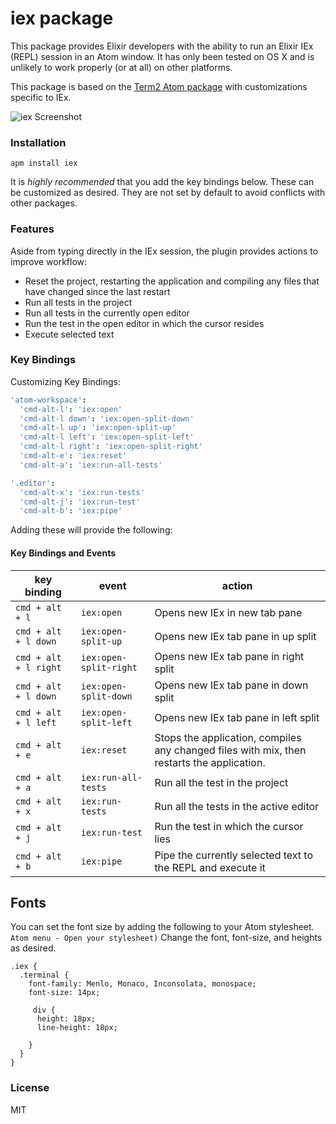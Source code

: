 # iex package

This package provides Elixir developers with the ability to run an Elixir IEx
(REPL) session in an Atom window. It has only been tested on OS X and is
unlikely to work properly (or at all) on other platforms.

This package is based on the [Term2 Atom package](https://atom.io/packages/term2) with customizations specific to IEx.

![iex Screenshot](https://raw.githubusercontent.com/indiejames/atom-iex/master/ScreenShot.gif)


### Installation

```
apm install iex
```

It is _highly recommended_ that you add the key bindings below. These can be
customized as desired. They are not set by default to avoid conflicts with
other packages.

### Features

Aside from typing directly in the IEx session, the plugin provides actions
to improve workflow:

* Reset the project, restarting the application and compiling any files that
have changed since the last restart
* Run all tests in the project
* Run all tests in the currently open editor
* Run the test in the open editor in which the cursor resides
* Execute selected text

### Key Bindings

Customizing Key Bindings:

```cson
'atom-workspace':
  'cmd-alt-l': 'iex:open'
  'cmd-alt-l down': 'iex:open-split-down'
  'cmd-alt-l up': 'iex:open-split-up'
  'cmd-alt-l left': 'iex:open-split-left'
  'cmd-alt-l right': 'iex:open-split-right'
  'cmd-alt-e': 'iex:reset'
  'cmd-alt-a': 'iex:run-all-tests'

'.editor':
  'cmd-alt-x': 'iex:run-tests'
  'cmd-alt-j': 'iex:run-test'
  'cmd-alt-b': 'iex:pipe'
```

Adding these will provide the following:

#### Key Bindings and Events

| key binding | event | action |
| ----------- | ----- | ------ |
| `cmd + alt + l` | `iex:open` | Opens new IEx in new tab pane |
| `cmd + alt + l down` | `iex:open-split-up` | Opens new IEx tab pane in up split |
| `cmd + alt + l right` | `iex:open-split-right` | Opens new IEx tab pane in right split |
| `cmd + alt + l down` | `iex:open-split-down` | Opens new IEx tab pane in down split |
| `cmd + alt + l left` | `iex:open-split-left` | Opens new IEx tab pane in left split |
| `cmd + alt + e` | `iex:reset` | Stops the application, compiles any changed files with mix, then restarts the application. |
| `cmd + alt + a` | `iex:run-all-tests` | Run all the test in the project |
| `cmd + alt + x` | `iex:run-tests` | Run all the tests in the active editor |
| `cmd + alt + j` | `iex:run-test` | Run the test in which the cursor lies |
| `cmd + alt + b` | `iex:pipe` | Pipe the currently selected text to the REPL and execute it |

## Fonts
You can set the font size by adding the following to your Atom stylesheet.
`Atom menu - Open your stylesheet)`
Change the font, font-size, and heights as desired.

    .iex {
      .terminal {
        font-family: Menlo, Monaco, Inconsolata, monospace;
        font-size: 14px;

         div {
          height: 18px;
          line-height: 18px;

        }
      }
    }

### License

MIT
